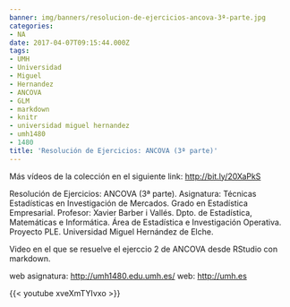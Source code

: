 ```yaml
---
banner: img/banners/resolucion-de-ejercicios-ancova-3ª-parte.jpg
categories:
- NA
date: 2017-04-07T09:15:44.000Z
tags:
- UMH
- Universidad
- Miguel
- Hernandez
- ANCOVA
- GLM
- markdown
- knitr
- universidad miguel hernandez
- umh1480
- 1480
title: 'Resolución de Ejercicios: ANCOVA (3ª parte)'
---
```


Más vídeos de la colección en el siguiente link: http://bit.ly/20XaPkS

Resolución de Ejercicios: ANCOVA (3ª parte).
Asignatura: Técnicas Estadísticas en Investigación de Mercados.
Grado en Estadística Empresarial.
Profesor: Xavier Barber i Vallés.
Dpto. de Estadística, Matemáticas e Informática.
Área de Estadística e Investigación Operativa.
Proyecto PLE. Universidad Miguel Hernández de Elche.

Video en el que se resuelve el ejerccio 2 de ANCOVA desde RStudio con markdown.

web asignatura: http://umh1480.edu.umh.es/
web: http://umh.es

{{< youtube xveXmTYIvxo >}}
